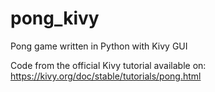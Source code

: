# pong_kivy
Pong game written in Python with Kivy GUI

Code from the official Kivy tutorial available on: https://kivy.org/doc/stable/tutorials/pong.html
